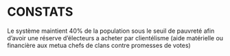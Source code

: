 # CONSTATS
Le système maintient 40% de la population sous le seuil de pauvreté afin d’avoir une réserve d’électeurs a acheter par clientélisme (aide matérielle ou financière aux metua chefs de clans contre promesses de votes)
